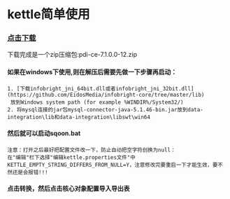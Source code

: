 # kettle简单使用
### [点击下载](kettle:https://sourceforge.net/projects/pentaho/files/Data%20Integration/7.1/pdi-ce-7.1.0.0-12.zip/download) </br>
下载完成是一个zip压缩包:pdi-ce-7.1.0.0-12.zip
#### 如果在windows下使用,则在解压后需要先做一下步骤再启动：
	1. [下载infobright_jni_64bit.dll或者infobright_jni_32bit.dll](https://github.com/EidosMedia/infobright-core/tree/master/lib)
	 放到Windows system path (for example %WINDIR%/System32/)
	2. 将mysql连接的jar包mysql-connector-java-5.1.46-bin.jar放到data-integration\lib和data-integration\libswt\win64
#### 然后就可以启动sqoon.bat
	注意：打开之后最好把配置文件改一下，防止自动把空字符创换为null：
	在"编辑"栏下选择"编辑kettle.properties文件"中KETTLE_EMPTY_STRING_DIFFERS_FROM_NULL=Y，注意修改完要重启一下才能生效，要不然还是会报错!!!
#### 点击转换，然后点击核心对象配置导入导出表
